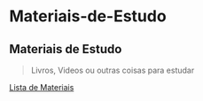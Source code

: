 # Materiais-de-Estudo

## Materiais de Estudo

> Livros, Videos ou outras coisas para estudar

<a href="https://github.com/Liga-IA/Materiais-de-Estudo/blob/main/MATERIAIS.md">Lista de Materiais</a>
